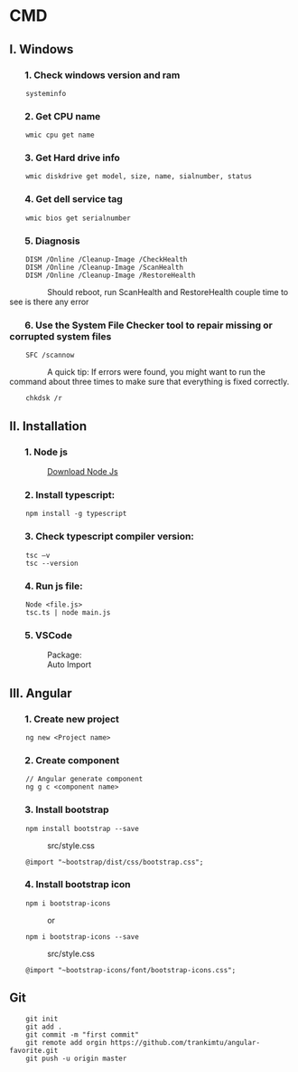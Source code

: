 # CMD

## I. Windows

### &nbsp;&nbsp;&nbsp;&nbsp;&nbsp;&nbsp; 1. Check windows version and ram
```
	systeminfo
```

### &nbsp;&nbsp;&nbsp;&nbsp;&nbsp;&nbsp; 2. Get CPU name
```
	wmic cpu get name

```
### &nbsp;&nbsp;&nbsp;&nbsp;&nbsp;&nbsp; 3. Get Hard drive info
```
	wmic diskdrive get model, size, name, sialnumber, status
```

### &nbsp;&nbsp;&nbsp;&nbsp;&nbsp;&nbsp; 4. Get dell service tag
```
	wmic bios get serialnumber
```

### &nbsp;&nbsp;&nbsp;&nbsp;&nbsp;&nbsp; 5. Diagnosis
```
	DISM /Online /Cleanup-Image /CheckHealth
	DISM /Online /Cleanup-Image /ScanHealth
	DISM /Online /Cleanup-Image /RestoreHealth
```
&nbsp;&nbsp;&nbsp;&nbsp;&nbsp;&nbsp;&nbsp;&nbsp;&nbsp;&nbsp;&nbsp;&nbsp;&nbsp;&nbsp;&nbsp;&nbsp; Should reboot, run ScanHealth and RestoreHealth couple time to see is there any error

### &nbsp;&nbsp;&nbsp;&nbsp;&nbsp;&nbsp; 6. Use the System File Checker tool to repair missing or corrupted system files
```
	SFC /scannow
```
&nbsp;&nbsp;&nbsp;&nbsp;&nbsp;&nbsp;&nbsp;&nbsp;&nbsp;&nbsp;&nbsp;&nbsp;&nbsp;&nbsp;&nbsp;&nbsp; A quick tip: If errors were found, you might want to run the command about three times to make sure
that everything is fixed correctly.

```
	chkdsk /r
```

## II. Installation
### &nbsp;&nbsp;&nbsp;&nbsp;&nbsp;&nbsp; 1. Node js

&nbsp;&nbsp;&nbsp;&nbsp;&nbsp;&nbsp;&nbsp;&nbsp;&nbsp;&nbsp;&nbsp;&nbsp;&nbsp;&nbsp;&nbsp;&nbsp; [Download Node Js](https://nodejs.org/en/download/)

### &nbsp;&nbsp;&nbsp;&nbsp;&nbsp;&nbsp; 2. Install typescript:
```
	npm install -g typescript
```

### &nbsp;&nbsp;&nbsp;&nbsp;&nbsp;&nbsp; 3. Check typescript compiler version:
```
	tsc –v
	tsc --version
```

### &nbsp;&nbsp;&nbsp;&nbsp;&nbsp;&nbsp; 4. Run js file:
```
	Node <file.js>
	tsc.ts | node main.js
```

### &nbsp;&nbsp;&nbsp;&nbsp;&nbsp;&nbsp; 5. VSCode
&nbsp;&nbsp;&nbsp;&nbsp;&nbsp;&nbsp;&nbsp;&nbsp;&nbsp;&nbsp;&nbsp;&nbsp;&nbsp;&nbsp;&nbsp;&nbsp; Package: <br>
&nbsp;&nbsp;&nbsp;&nbsp;&nbsp;&nbsp;&nbsp;&nbsp;&nbsp;&nbsp;&nbsp;&nbsp;&nbsp;&nbsp;&nbsp;&nbsp; Auto Import
	
## III. Angular
### &nbsp;&nbsp;&nbsp;&nbsp;&nbsp;&nbsp; 1. Create new project
```
	ng new <Project name>
```
### &nbsp;&nbsp;&nbsp;&nbsp;&nbsp;&nbsp; 2. Create component 
```
	// Angular generate component
	ng g c <component name>	
```
### &nbsp;&nbsp;&nbsp;&nbsp;&nbsp;&nbsp; 3. Install bootstrap
```
	npm install bootstrap --save 
```
&nbsp;&nbsp;&nbsp;&nbsp;&nbsp;&nbsp;&nbsp;&nbsp;&nbsp;&nbsp;&nbsp;&nbsp;&nbsp;&nbsp;&nbsp;&nbsp; src/style.css
```
	@import "~bootstrap/dist/css/bootstrap.css";
```
### &nbsp;&nbsp;&nbsp;&nbsp;&nbsp;&nbsp; 4. Install bootstrap icon
```
	npm i bootstrap-icons
```
&nbsp;&nbsp;&nbsp;&nbsp;&nbsp;&nbsp;&nbsp;&nbsp;&nbsp;&nbsp;&nbsp;&nbsp;&nbsp;&nbsp;&nbsp;&nbsp; or
```
	npm i bootstrap-icons --save
```
&nbsp;&nbsp;&nbsp;&nbsp;&nbsp;&nbsp;&nbsp;&nbsp;&nbsp;&nbsp;&nbsp;&nbsp;&nbsp;&nbsp;&nbsp;&nbsp; src/style.css
```
	@import "~bootstrap-icons/font/bootstrap-icons.css";
```

## Git
```
	git init
	git add .
	git commit -m "first commit"
	git remote add orgin https://github.com/trankimtu/angular-favorite.git
	git push -u origin master
```
